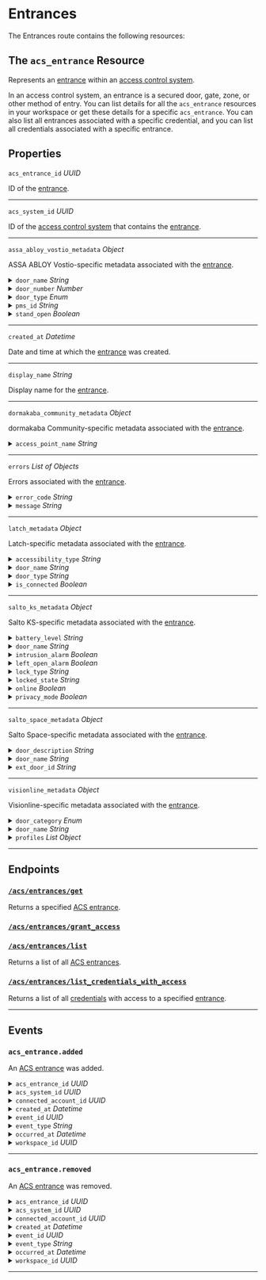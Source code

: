 # Entrances

The Entrances route contains the following resources:

## The `acs_entrance` Resource

Represents an [entrance](../../../capability-guides/access-systems/retrieving-entrance-details.md) within an [access control system](https://docs.seam.co/latest/capability-guides/access-systems).

In an access control system, an entrance is a secured door, gate, zone, or other method of entry. You can list details for all the `acs_entrance` resources in your workspace or get these details for a specific `acs_entrance`. You can also list all entrances associated with a specific credential, and you can list all credentials associated with a specific entrance.

## Properties

`acs_entrance_id` *UUID*

ID of the [entrance](../../../capability-guides/access-systems/retrieving-entrance-details.md).


---
`acs_system_id` *UUID*

ID of the [access control system](https://docs.seam.co/latest/capability-guides/access-systems) that contains the [entrance](../../../capability-guides/access-systems/retrieving-entrance-details.md).


---
`assa_abloy_vostio_metadata` *Object*

ASSA ABLOY Vostio-specific metadata associated with the [entrance](../../../capability-guides/access-systems/retrieving-entrance-details.md).


<details>

<summary><code>door_name</code> <i>String</i></summary>
</details>

<details>

<summary><code>door_number</code> <i>Number</i></summary>
</details>

<details>

<summary><code>door_type</code> <i>Enum</i></summary>

Possible enum values:
- `CommonDoor`
- `EntranceDoor`
- `GuestDoor`
- `Elevator`
</details>

<details>

<summary><code>pms_id</code> <i>String</i></summary>
</details>

<details>

<summary><code>stand_open</code> <i>Boolean</i></summary>
</details>

---
`created_at` *Datetime*

Date and time at which the [entrance](../../../capability-guides/access-systems/retrieving-entrance-details.md) was created.


---
`display_name` *String*

Display name for the [entrance](../../../capability-guides/access-systems/retrieving-entrance-details.md).


---
`dormakaba_community_metadata` *Object*

dormakaba Community-specific metadata associated with the [entrance](../../../capability-guides/access-systems/retrieving-entrance-details.md).


<details>

<summary><code>access_point_name</code> <i>String</i></summary>
</details>

---
`errors` *List* *of Objects*

Errors associated with the [entrance](../../../capability-guides/access-systems/retrieving-entrance-details.md).


<details>

<summary><code>error_code</code> <i>String</i></summary>

Unique identifier of the type of error. Enables quick recognition and categorization of the issue.
</details>

<details>

<summary><code>message</code> <i>String</i></summary>

Detailed description of the error. Provides insights into the issue and potentially how to rectify it.
</details>

---
`latch_metadata` *Object*

Latch-specific metadata associated with the [entrance](../../../capability-guides/access-systems/retrieving-entrance-details.md).


<details>

<summary><code>accessibility_type</code> <i>String</i></summary>
</details>

<details>

<summary><code>door_name</code> <i>String</i></summary>
</details>

<details>

<summary><code>door_type</code> <i>String</i></summary>
</details>

<details>

<summary><code>is_connected</code> <i>Boolean</i></summary>
</details>

---
`salto_ks_metadata` *Object*

Salto KS-specific metadata associated with the [entrance](../../../capability-guides/access-systems/retrieving-entrance-details.md).


<details>

<summary><code>battery_level</code> <i>String</i></summary>
</details>

<details>

<summary><code>door_name</code> <i>String</i></summary>
</details>

<details>

<summary><code>intrusion_alarm</code> <i>Boolean</i></summary>
</details>

<details>

<summary><code>left_open_alarm</code> <i>Boolean</i></summary>
</details>

<details>

<summary><code>lock_type</code> <i>String</i></summary>
</details>

<details>

<summary><code>locked_state</code> <i>String</i></summary>
</details>

<details>

<summary><code>online</code> <i>Boolean</i></summary>
</details>

<details>

<summary><code>privacy_mode</code> <i>Boolean</i></summary>
</details>

---
`salto_space_metadata` *Object*

Salto Space-specific metadata associated with the [entrance](../../../capability-guides/access-systems/retrieving-entrance-details.md).


<details>

<summary><code>door_description</code> <i>String</i></summary>
</details>

<details>

<summary><code>door_name</code> <i>String</i></summary>
</details>

<details>

<summary><code>ext_door_id</code> <i>String</i></summary>
</details>

---
`visionline_metadata` *Object*

Visionline-specific metadata associated with the [entrance](../../../capability-guides/access-systems/retrieving-entrance-details.md).


<details>

<summary><code>door_category</code> <i>Enum</i></summary>

Possible enum values:
- `entrance`
- `guest`
- `elevator reader`
- `common`
- `common (PMS)`
</details>

<details>

<summary><code>door_name</code> <i>String</i></summary>
</details>

<details>

<summary><code>profiles</code> <i>List</i> <i>Object</i></summary>

- <code>visionline_door_profile_id</code> Format: <code>String</code>


- <code>visionline_door_profile_type</code> Format: <code>Enum</code>

  Possible enum values:
  - `BLE`
  - `commonDoor`
  - `touch`

</details>

---
## Endpoints

### [`/acs/entrances/get`](./get.md)

Returns a specified [ACS entrance](../../../capability-guides/access-systems/retrieving-entrance-details.md).
### [`/acs/entrances/grant_access`](./grant_access.md)


### [`/acs/entrances/list`](./list.md)

Returns a list of all [ACS entrances](../../../capability-guides/access-systems/retrieving-entrance-details.md).
### [`/acs/entrances/list_credentials_with_access`](./list_credentials_with_access.md)

Returns a list of all [credentials](../../../capability-guides/access-systems/managing-credentials.md) with access to a specified [entrance](../../../capability-guides/access-systems/retrieving-entrance-details.md).

---

## Events

### `acs_entrance.added`

An [ACS entrance](https://docs.seam.co/latest/capability-guides/retrieving-entrance-details) was added.

<details>

<summary><code>acs_entrance_id</code> <i>UUID</i></summary>
</details>

<details>

<summary><code>acs_system_id</code> <i>UUID</i></summary>

ID of the [ACS system](https://docs.seam.co/latest/capability-guides/access-systems).
</details>

<details>

<summary><code>connected_account_id</code> <i>UUID</i></summary>

ID of the [connected account](../../../core-concepts/connected-accounts/README.md).
</details>

<details>

<summary><code>created_at</code> <i>Datetime</i></summary>

Date and time at which the event was created.
</details>

<details>

<summary><code>event_id</code> <i>UUID</i></summary>

ID of the event.
</details>

<details>

<summary><code>event_type</code> <i>String</i></summary>
</details>

<details>

<summary><code>occurred_at</code> <i>Datetime</i></summary>

Date and time at which the event occurred.
</details>

<details>

<summary><code>workspace_id</code> <i>UUID</i></summary>

ID of the [workspace](../../../core-concepts/workspaces/README.md).
</details>

---

### `acs_entrance.removed`

An [ACS entrance](https://docs.seam.co/latest/capability-guides/retrieving-entrance-details) was removed.

<details>

<summary><code>acs_entrance_id</code> <i>UUID</i></summary>
</details>

<details>

<summary><code>acs_system_id</code> <i>UUID</i></summary>

ID of the [ACS system](https://docs.seam.co/latest/capability-guides/access-systems).
</details>

<details>

<summary><code>connected_account_id</code> <i>UUID</i></summary>

ID of the [connected account](../../../core-concepts/connected-accounts/README.md).
</details>

<details>

<summary><code>created_at</code> <i>Datetime</i></summary>

Date and time at which the event was created.
</details>

<details>

<summary><code>event_id</code> <i>UUID</i></summary>

ID of the event.
</details>

<details>

<summary><code>event_type</code> <i>String</i></summary>
</details>

<details>

<summary><code>occurred_at</code> <i>Datetime</i></summary>

Date and time at which the event occurred.
</details>

<details>

<summary><code>workspace_id</code> <i>UUID</i></summary>

ID of the [workspace](../../../core-concepts/workspaces/README.md).
</details>

---

